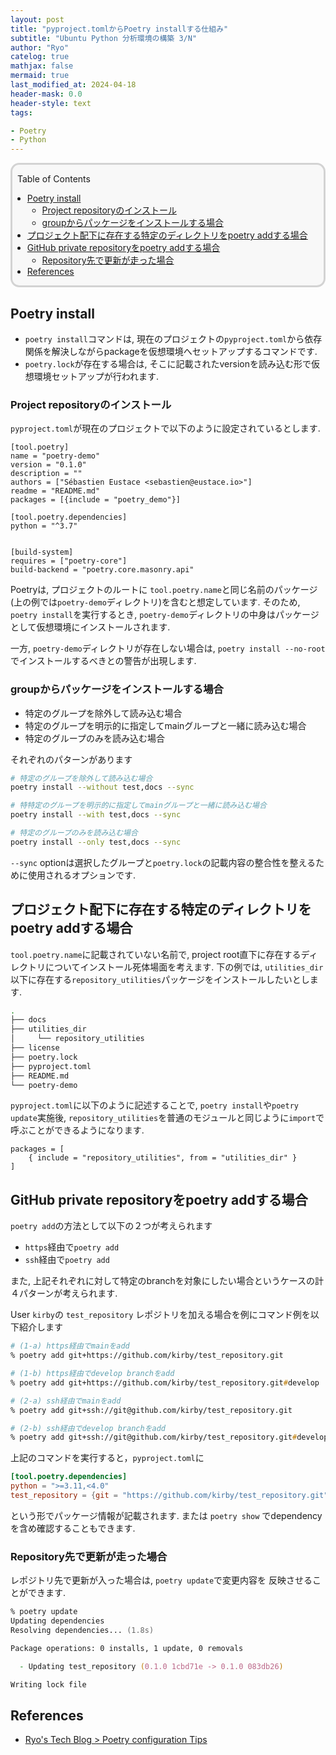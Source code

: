 ```yaml
---
layout: post
title: "pyproject.tomlからPoetry installする仕組み"
subtitle: "Ubuntu Python 分析環境の構築 3/N"
author: "Ryo"
catelog: true
mathjax: false
mermaid: true
last_modified_at: 2024-04-18
header-mask: 0.0
header-style: text
tags:

- Poetry
- Python
---
```


<div style='border-radius: 1em; border-style:solid; border-color:#D3D3D3; background-color:#F8F8F8'>

<p class="h4">&nbsp;&nbsp;Table of Contents</p>

<!-- START doctoc generated TOC please keep comment here to allow auto update -->
<!-- DON'T EDIT THIS SECTION, INSTEAD RE-RUN doctoc TO UPDATE -->

- [Poetry install](#poetry-install)
  - [Project repositoryのインストール](#project-repository%E3%81%AE%E3%82%A4%E3%83%B3%E3%82%B9%E3%83%88%E3%83%BC%E3%83%AB)
  - [groupからパッケージをインストールする場合](#group%E3%81%8B%E3%82%89%E3%83%91%E3%83%83%E3%82%B1%E3%83%BC%E3%82%B8%E3%82%92%E3%82%A4%E3%83%B3%E3%82%B9%E3%83%88%E3%83%BC%E3%83%AB%E3%81%99%E3%82%8B%E5%A0%B4%E5%90%88)
- [プロジェクト配下に存在する特定のディレクトリをpoetry addする場合](#%E3%83%97%E3%83%AD%E3%82%B8%E3%82%A7%E3%82%AF%E3%83%88%E9%85%8D%E4%B8%8B%E3%81%AB%E5%AD%98%E5%9C%A8%E3%81%99%E3%82%8B%E7%89%B9%E5%AE%9A%E3%81%AE%E3%83%87%E3%82%A3%E3%83%AC%E3%82%AF%E3%83%88%E3%83%AA%E3%82%92poetry-add%E3%81%99%E3%82%8B%E5%A0%B4%E5%90%88)
- [GitHub private repositoryをpoetry addする場合](#github-private-repository%E3%82%92poetry-add%E3%81%99%E3%82%8B%E5%A0%B4%E5%90%88)
  - [Repository先で更新が走った場合](#repository%E5%85%88%E3%81%A7%E6%9B%B4%E6%96%B0%E3%81%8C%E8%B5%B0%E3%81%A3%E3%81%9F%E5%A0%B4%E5%90%88)
- [References](#references)

<!-- END doctoc generated TOC please keep comment here to allow auto update -->


</div>

## Poetry install

- `poetry install`コマンドは, 現在のプロジェクトの`pyproject.toml`から依存関係を解決しながらpackageを仮想環境へセットアップするコマンドです. 
- `poetry.lock`が存在する場合は, そこに記載されたversionを読み込む形で仮想環境セットアップが行われます.


### Project repositoryのインストール

`pyproject.toml`が現在のプロジェクトで以下のように設定されているとします.

```
[tool.poetry]
name = "poetry-demo"
version = "0.1.0"
description = ""
authors = ["Sébastien Eustace <sebastien@eustace.io>"]
readme = "README.md"
packages = [{include = "poetry_demo"}]

[tool.poetry.dependencies]
python = "^3.7"


[build-system]
requires = ["poetry-core"]
build-backend = "poetry.core.masonry.api"
```

Poetryは, プロジェクトのルートに `tool.poetry.name`と同じ名前のパッケージ(上の例では`poetry-demo`ディレクトリ)を含むと想定しています. そのため, `poetry install`を実行するとき, `poetry-demo`ディレクトリの中身はパッケージとして仮想環境にインストールされます.

一方, `poetry-demo`ディレクトリが存在しない場合は, `poetry install --no-root`でインストールするべきとの警告が出現します.


### groupからパッケージをインストールする場合

- 特定のグループを除外して読み込む場合
- 特定のグループを明示的に指定してmainグループと一緒に読み込む場合
- 特定のグループのみを読み込む場合

それぞれのパターンがあります

```zsh
# 特定のグループを除外して読み込む場合
poetry install --without test,docs --sync

# 特特定のグループを明示的に指定してmainグループと一緒に読み込む場合
poetry install --with test,docs --sync

# 特定のグループのみを読み込む場合
poetry install --only test,docs --sync
```

`--sync` optionは選択したグループと`poetry.lock`の記載内容の整合性を整えるために使用されるオプションです.

## プロジェクト配下に存在する特定のディレクトリをpoetry addする場合

`tool.poetry.name`に記載されていない名前で, project root直下に存在するディレクトリについてインストール死体場面を考えます. 下の例では, `utilities_dir`以下に存在する`repository_utilities`パッケージをインストールしたいとします.

```zsh
.
├── docs
├── utilities_dir
│     └── repository_utilities
├── license
├── poetry.lock
├── pyproject.toml
├── README.md
└── poetry-demo
```

`pyproject.toml`に以下のように記述することで, `poetry install`や`poetry update`実施後, 
`repository_utilities`を普通のモジュールと同じように`import`で呼ぶことができるようになります.

```
packages = [
    { include = "repository_utilities", from = "utilities_dir" }
]
```

## GitHub private repositoryをpoetry addする場合

`poetry add`の方法として以下の２つが考えられます

- `https`経由で`poetry add`
- `ssh`経由で`poetry add`

また, 上記それぞれに対して特定のbranchを対象にしたい場合というケースの計４パターンが考えられます.

User `kirby`の `test_repository` レポジトリを加える場合を例にコマンド例を以下紹介します

```zsh
# (1-a) https経由でmainをadd
% poetry add git+https://github.com/kirby/test_repository.git

# (1-b) https経由でdevelop branchをadd
% poetry add git+https://github.com/kirby/test_repository.git#develop

# (2-a) ssh経由でmainをadd
% poetry add git+ssh://git@github.com/kirby/test_repository.git

# (2-b) ssh経由でdevelop branchをadd
% poetry add git+ssh://git@github.com/kirby/test_repository.git#develop
```

上記のコマンドを実行すると，`pyproject.toml`に

```toml
[tool.poetry.dependencies]
python = ">=3.11,<4.0"
test_repository = {git = "https://github.com/kirby/test_repository.git"}
```

という形でパッケージ情報が記載されます. または `poetry show` でdependencyを含め確認することもできます.

### Repository先で更新が走った場合

レポジトリ先で更新が入った場合は, `poetry update`で変更内容を
反映させることができます.

```zsh
% poetry update
Updating dependencies
Resolving dependencies... (1.8s)

Package operations: 0 installs, 1 update, 0 removals

  - Updating test_repository (0.1.0 1cbd71e -> 0.1.0 083db26)

Writing lock file
```

References
----------
- [Ryo's Tech Blog > Poetry configuration Tips](https://ryonakagami.github.io/2023/07/30/poetry-configuration/)
